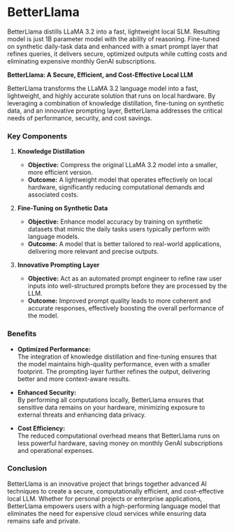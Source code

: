 # BetterLlama
BetterLlama distills LLaMA 3.2 into a fast, lightweight local SLM. Resulting model is just 1B parameter model with the ability of reasoning. Fine-tuned on synthetic daily-task data and enhanced with a smart prompt layer that refines queries, it delivers secure, optimized outputs while cutting costs and eliminating expensive monthly GenAI subscriptions.

**BetterLlama: A Secure, Efficient, and Cost-Effective Local LLM**

BetterLlama transforms the LLaMA 3.2 language model into a fast, lightweight, and highly accurate solution that runs on local hardware. By leveraging a combination of knowledge distillation, fine-tuning on synthetic data, and an innovative prompting layer, BetterLlama addresses the critical needs of performance, security, and cost savings.

### Key Components

1. **Knowledge Distillation**  
   - **Objective:** Compress the original LLaMA 3.2 model into a smaller, more efficient version.  
   - **Outcome:** A lightweight model that operates effectively on local hardware, significantly reducing computational demands and associated costs.

2. **Fine-Tuning on Synthetic Data**  
   - **Objective:** Enhance model accuracy by training on synthetic datasets that mimic the daily tasks users typically perform with language models.  
   - **Outcome:** A model that is better tailored to real-world applications, delivering more relevant and precise outputs.

3. **Innovative Prompting Layer**  
   - **Objective:** Act as an automated prompt engineer to refine raw user inputs into well-structured prompts before they are processed by the LLM.  
   - **Outcome:** Improved prompt quality leads to more coherent and accurate responses, effectively boosting the overall performance of the model.

### Benefits

- **Optimized Performance:**  
  The integration of knowledge distillation and fine-tuning ensures that the model maintains high-quality performance, even with a smaller footprint. The prompting layer further refines the output, delivering better and more context-aware results.
  
- **Enhanced Security:**  
  By performing all computations locally, BetterLlama ensures that sensitive data remains on your hardware, minimizing exposure to external threats and enhancing data privacy.

- **Cost Efficiency:**  
  The reduced computational overhead means that BetterLlama runs on less powerful hardware, saving money on monthly GenAI subscriptions and operational expenses.


### Conclusion

BetterLlama is an innovative project that brings together advanced AI techniques to create a secure, computationally efficient, and cost-effective local LLM. Whether for personal projects or enterprise applications, BetterLlama empowers users with a high-performing language model that eliminates the need for expensive cloud services while ensuring data remains safe and private.
